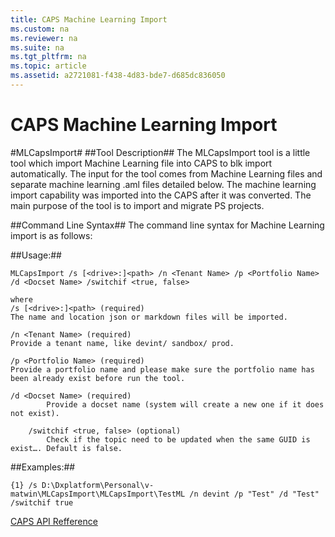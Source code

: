 ```yaml
---
title: CAPS Machine Learning Import
ms.custom: na
ms.reviewer: na
ms.suite: na
ms.tgt_pltfrm: na
ms.topic: article
ms.assetid: a2721081-f438-4d83-bde7-d685dc836050
---
```

# CAPS Machine Learning Import
#MLCapsImport#
##Tool Description##
The MLCapsImport tool is a little tool which import Machine Learning file into CAPS to blk import automatically. The input for the tool comes from Machine Learning files and separate machine learning .aml files detailed below. The machine learning import capability was imported into the CAPS after it was converted. The main purpose of the tool is to import and migrate PS projects. 

##Command Line Syntax##
The command line syntax for Machine Learning import is as follows:

##Usage:## 
```
MLCapsImport /s [<drive>:]<path> /n <Tenant Name> /p <Portfolio Name> /d <Docset Name> /switchif <true, false>
		
where
/s [<drive>:]<path> (required)
The name and location json or markdown files will be imported.

/n <Tenant Name> (required)
Provide a tenant name, like devint/ sandbox/ prod.

/p <Portfolio Name> (required)
Provide a portfolio name and please make sure the portfolio name has been already exist before run the tool.

/d <Docset Name> (required)
		Provide a docset name (system will create a new one if it does not exist).

	/switchif <true, false> (optional)
		Check if the topic need to be updated when the same GUID is exist…. Default is false.
```
##Examples:##
```
{1} /s D:\Dxplatform\Personal\v-matwin\MLCapsImport\MLCapsImport\TestML /n devint /p "Test" /d "Test" /switchif true
```
[CAPS API Refference](CAPS-API-Reference.md)